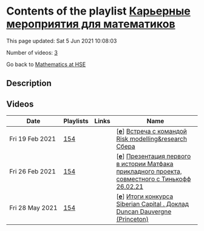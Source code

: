 # Contents of the playlist [Карьерные мероприятия для математиков](https://www.youtube.com/playlist?list=PLq3E5oubNNoCqH67g0Blr7Eds0cWJaVOz)

This page updated: Sat 5 Jun 2021 10:08:03

Number of videos: [3](#videos)

Go back to [Mathematics at HSE](../README.md)

## Description



## Videos

|Date|Playlists|Links|Name|
|---|---|---|---|
| Fri&nbsp;19&nbsp;Feb&nbsp;2021 | [154](../playlists/154 "Карьерные мероприятия для математиков") |  | [[**e**](https://studio.youtube.com/video/jQtHqzQcqtI/edit "Edit")] [Встреча с командой Risk modelling&research Сбера](https://www.youtube.com/watch?v=jQtHqzQcqtI&list=PLq3E5oubNNoCqH67g0Blr7Eds0cWJaVOz) |
| Fri&nbsp;26&nbsp;Feb&nbsp;2021 | [154](../playlists/154 "Карьерные мероприятия для математиков") |  | [[**e**](https://studio.youtube.com/video/8bexLSs-xxE/edit "Edit")] [Презентация первого в истории Матфака прикладного проекта, совместного с Тинькофф 26.02.21](https://www.youtube.com/watch?v=8bexLSs-xxE&list=PLq3E5oubNNoCqH67g0Blr7Eds0cWJaVOz) |
| Fri&nbsp;28&nbsp;May&nbsp;2021 | [154](../playlists/154 "Карьерные мероприятия для математиков") |  | [[**e**](https://studio.youtube.com/video/ZLi98hMWIis/edit "Edit")] [Итоги конкурса Siberian Capital . Доклад Duncan Dauvergne (Princeton)](https://www.youtube.com/watch?v=ZLi98hMWIis&list=PLq3E5oubNNoCqH67g0Blr7Eds0cWJaVOz "«Infection spread in a sea of random walks» Abstract: We consider interacting particle systems where two species of particles - `susceptible' and `infected' - perform independent random walks on an integer lattice. Susceptible particles become infected when they meet an infected particle, and in some variants, infected particles can recover. I will describe new methods for understanding the propagating front in such models. These methods can be used to show the existence of survival regimes and prove growth bounds in these models.") |
